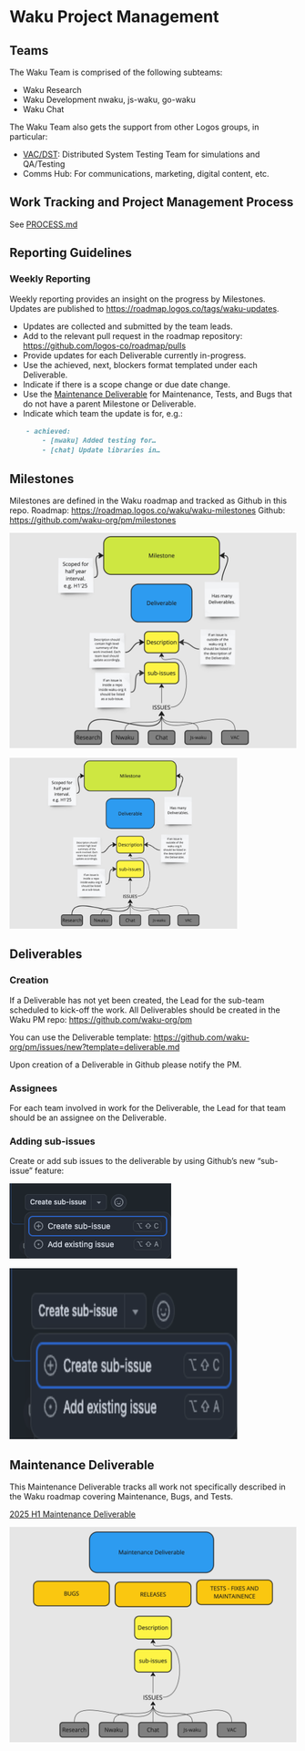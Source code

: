# Waku Project Management

## Teams

The Waku Team is comprised of the following subteams:

- Waku Research
- Waku Development nwaku, js-waku, go-waku
- Waku Chat

The Waku Team also gets the support from other Logos groups, in particular:

- [VAC/DST](https://vac.dev/): Distributed System Testing Team for simulations and QA/Testing
- Comms Hub: For communications, marketing, digital content, etc.

## Work Tracking and Project Management Process

See [PROCESS.md](./PROCESS.md)

## Reporting Guidelines

### Weekly Reporting

Weekly reporting provides an insight on the progress by Milestones. Updates are published to https://roadmap.logos.co/tags/waku-updates.

- Updates are collected and submitted by the team leads.
- Add to the relevant pull request in the roadmap repository: https://github.com/logos-co/roadmap/pulls
- Provide updates for each Deliverable currently in-progress.
- Use the achieved, next, blockers format templated under each Deliverable.
- Indicate if there is a scope change or due date change.
- Use the [Maintenance Deliverable](https://github.com/waku-org/pm/issues/275) for Maintenance, Tests, and Bugs that do not have a parent Milestone or Deliverable.
- Indicate which team the update is for, e.g.:
```md
    - achieved:
        - [nwaku] Added testing for…
        - [chat] Update libraries in…
```

## Milestones

Milestones are defined in the Waku roadmap and tracked as Github in this repo.
Roadmap: https://roadmap.logos.co/waku/waku-milestones
Github: https://github.com/waku-org/pm/milestones

![milestone-image](img/milestone.png)

<img src="img/milestone.png" width="400" height="300">

## Deliverables

### Creation

If a Deliverable has not yet been created, the Lead for the sub-team scheduled to kick-off the work. All Deliverables should be created in the Waku PM repo: https://github.com/waku-org/pm

You can use the Deliverable template: https://github.com/waku-org/pm/issues/new?template=deliverable.md

Upon creation of a Deliverable in Github please notify the PM.

### Assignees

For each team involved in work for the Deliverable, the Lead for that team should be an assignee on the Deliverable.

### Adding sub-issues

Create or add sub issues to the deliverable by using Github’s new “sub-issue” feature:

![sub-issues-image](img/sub-issues.png)

<img src="img/sub-issues.png" width="400" height="300">

## Maintenance Deliverable

This Maintenance Deliverable tracks all work not specifically described in the Waku roadmap covering Maintenance, Bugs, and Tests.

[2025 H1 Maintenance Deliverable](https://github.com/waku-org/pm/issues/275)

![maintenance-deliverable-image](img/maintenance.png)
